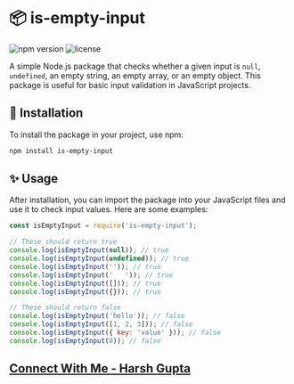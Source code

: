 # 📦 is-empty-input

![npm version](https://img.shields.io/npm/v/is-empty-input) ![license](https://img.shields.io/npm/l/is-empty-input)

A simple Node.js package that checks whether a given input is `null`, `undefined`, an empty string, an empty array, or an empty object. This package is useful for basic input validation in JavaScript projects.

## 🚀 Installation

To install the package in your project, use npm:

```bash
npm install is-empty-input
```

## ✨ Usage
After installation, you can import the package into your JavaScript files and use it to check input values. Here are some examples:

```jsx
const isEmptyInput = require('is-empty-input');

// These should return true
console.log(isEmptyInput(null)); // true
console.log(isEmptyInput(undefined)); // true
console.log(isEmptyInput('')); // true
console.log(isEmptyInput('   ')); // true
console.log(isEmptyInput([])); // true
console.log(isEmptyInput({})); // true

// These should return false
console.log(isEmptyInput('hello')); // false
console.log(isEmptyInput([1, 2, 3])); // false
console.log(isEmptyInput({ key: 'value' })); // false
console.log(isEmptyInput(0)); // false


```

## [Connect With Me - Harsh Gupta](https://www.linkedin.com/in/harshgupta2001/) 
